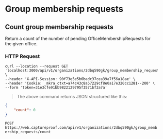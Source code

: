 # Group membership requests


## Count group membership requests

Return a count of the number of pending OfficeMembershipRequests for the given office.

### HTTP Request

```shell
curl --location --request GET 'localhost:3000/api/v1/organizations/2dbq590gk/group_membership_requests/count' \
--header 'X-API-Session: 90f73e5e5b6badc37cea39a7f56a18ae' \
--header 'Cookie: _mkra_ctxt=a74c43c8a57229cf8e0a17e320cc1281--200' \
--form 'token=31e3cfe91bb9822129795f3571bf2a7a'
```

> The above command returns JSON structured like this:

```json
{
    "count": 0
}
```

`POST https://web.captureproof.com/api/v1/organizations/2dbq590gk/group_membership_requests/count`
